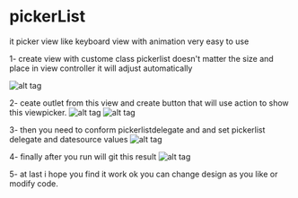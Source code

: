 # pickerList
it picker view like keyboard view with animation very easy to use 



1- create view with custome class pickerlist doesn't matter the size and place in view controller it will adjust automatically 

 ![alt tag](https://github.com/ragaie/pickerList/blob/master/Screen%20Shot%202017-07-19%20at%201.53.46%20PM.png)
 
 
 
 2- ceate outlet from this view and create button that will use action to show this viewpicker.
 ![alt tag](https://github.com/ragaie/pickerList/blob/master/Screen%20Shot%202017-07-19%20at%201.54.39%20PM.png)
 ![alt tag](https://github.com/ragaie/pickerList/blob/master/Screen%20Shot%202017-07-19%20at%201.55.07%20PM.png)
 
 
 
 3- then you need to conform pickerlistdelegate and and set pickerlist delegate and datesource values 
 ![alt tag](https://github.com/ragaie/pickerList/blob/master/Screen%20Shot%202017-07-19%20at%201.59.53%20PM.png)
 
 
 
 
 4- finally after you run  will git this result 
 ![alt tag](https://github.com/ragaie/pickerList/blob/master/Simulator%20Screen%20Shot%20Jul%2019%2C%202017%2C%202.06.30%20PM.png)
 
 
 
 5- at last i hope you find it work ok you can change design as you like or modify code.
